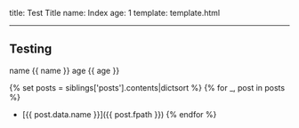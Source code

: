 title: Test Title
name: Index
age: 1
template: template.html

---

## Testing
name {{ name }} age {{ age }}

{% set posts = siblings['posts'].contents|dictsort %}
{% for _, post in posts %}
- [{{ post.data.name }}]({{ post.fpath }})
{% endfor %}
